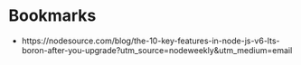 # Bookmarks

* https:\/\/nodesource.com\/blog\/the-10-key-features-in-node-js-v6-lts-boron-after-you-upgrade?utm\_source=nodeweekly&utm\_medium=email




